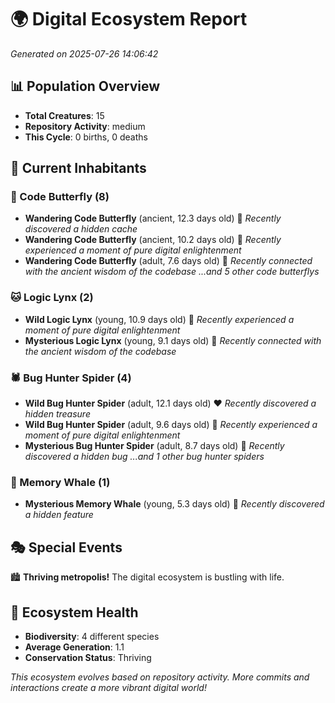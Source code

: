 # 🌍 Digital Ecosystem Report
*Generated on 2025-07-26 14:06:42*

## 📊 Population Overview
- **Total Creatures**: 15
- **Repository Activity**: medium
- **This Cycle**: 0 births, 0 deaths

## 👥 Current Inhabitants

### 🦋 Code Butterfly (8)
- **Wandering Code Butterfly** (ancient, 12.3 days old) 💛
  *Recently discovered a hidden cache*
- **Wandering Code Butterfly** (ancient, 10.2 days old) 💚
  *Recently experienced a moment of pure digital enlightenment*
- **Wandering Code Butterfly** (adult, 7.6 days old) 💚
  *Recently connected with the ancient wisdom of the codebase*
  *...and 5 other code butterflys*

### 🐱 Logic Lynx (2)
- **Wild Logic Lynx** (young, 10.9 days old) 💚
  *Recently experienced a moment of pure digital enlightenment*
- **Mysterious Logic Lynx** (young, 9.1 days old) 💚
  *Recently connected with the ancient wisdom of the codebase*

### 🕷️ Bug Hunter Spider (4)
- **Wild Bug Hunter Spider** (adult, 12.1 days old) ❤️
  *Recently discovered a hidden treasure*
- **Wild Bug Hunter Spider** (adult, 9.6 days old) 💚
  *Recently experienced a moment of pure digital enlightenment*
- **Mysterious Bug Hunter Spider** (adult, 8.7 days old) 💚
  *Recently discovered a hidden bug*
  *...and 1 other bug hunter spiders*

### 🐋 Memory Whale (1)
- **Mysterious Memory Whale** (young, 5.3 days old) 💚
  *Recently discovered a hidden feature*

## 🎭 Special Events

🏙️ **Thriving metropolis!** The digital ecosystem is bustling with life.

## 🔬 Ecosystem Health
- **Biodiversity**: 4 different species
- **Average Generation**: 1.1
- **Conservation Status**: Thriving

*This ecosystem evolves based on repository activity. More commits and interactions create a more vibrant digital world!*